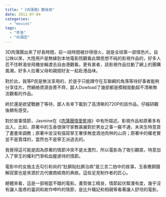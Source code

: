 ```yaml
---
title: "《肉蒲團》觀後感"
date: 2011-07-04
categories: 
  - "movies"
tags: 
  - "李渔"
  - "肉蒲团"
---
```


3D肉蒲團出來了好長時間，前一段時間被炒得很火，說是全球第一部情色片。自公映以來，大陸用戶是無緣到本地電影院觀看此類思想不純的影視作品的，好多人忍不住幹渴坐飛機坐輪渡去自由港觀看。更有甚者，該影視作品拉動了網上的團購風潮，好多人拉著父母和親朋好友一起赴港品味。

對於此，我等P民是無法享用的，於是乎只能蹲守在互聯網的角落等待好事者能夠分享佳片。然網絡資源良莠不齊，鄙人Dowload了幾部都是模糊晃動超不清晰無法觀看的作品。

終於還是欲望戰勝了等待，鄙人有幸下載到了高清晰的720P的該作品，仔細研觀後頗有感受。

對於故事情節，Jasmine在《[肉蒲團情愛乾坤](http://www.jfsay.com/archives/271.html "李渔的率性人生（8）——《肉蒲团》情爱乾坤")》中有所描述。影視作品和原著多有出入，比如，原著中的玉香很保守家教甚嚴對於男女之事一竅不通，未央生特意買了畫書來調教；原著中並沒有描寫寧王奢侈無度酒池肉林的山洞；原著中的權老實並不是賣煤的，當然也不是寧王派過去的。

我覺得這可能是因為原著的情節沖突不是太激烈，所以電影為了吸引觀眾，特意加入了寧王的權利鬥爭和血腥虐待的情節。

電影中的女施主去勾引和尚的“肚臍貼肚臍治病”是三言二拍中的故事，玉香撒銅錢解寂寞也是來源於古代徽商經商的典故。這些足見制作者的匠心。

總體來看，這是一部相當不錯的電影。畫質做工精良，情節起伏緊湊有度，幾乎沒有讓人蛋疼的臺詞和故作呻吟的情節，是比升職記和相親等看著讓人舒坦的電影。
